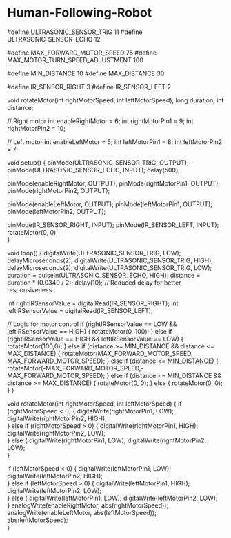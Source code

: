 # Human-Following-Robot
#define ULTRASONIC_SENSOR_TRIG 11
#define ULTRASONIC_SENSOR_ECHO 12

#define MAX_FORWARD_MOTOR_SPEED 75
#define MAX_MOTOR_TURN_SPEED_ADJUSTMENT 100

#define MIN_DISTANCE 10
#define MAX_DISTANCE 30

#define IR_SENSOR_RIGHT 3
#define IR_SENSOR_LEFT 2

void rotateMotor(int rightMotorSpeed, int leftMotorSpeed);
long duration; 
int distance; 

// Right motor
int enableRightMotor = 6;
int rightMotorPin1 = 9;
int rightMotorPin2 = 10;

// Left motor
int enableLeftMotor = 5;
int leftMotorPin1 = 8;
int leftMotorPin2 = 7;

void setup() {
  pinMode(ULTRASONIC_SENSOR_TRIG, OUTPUT); 
  pinMode(ULTRASONIC_SENSOR_ECHO, INPUT); 
  delay(500);

  pinMode(enableRightMotor, OUTPUT);
  pinMode(rightMotorPin1, OUTPUT);
  pinMode(rightMotorPin2, OUTPUT);
  
  pinMode(enableLeftMotor, OUTPUT);
  pinMode(leftMotorPin1, OUTPUT);
  pinMode(leftMotorPin2, OUTPUT);

  pinMode(IR_SENSOR_RIGHT, INPUT);
  pinMode(IR_SENSOR_LEFT, INPUT);
  rotateMotor(0, 0);   
}

void loop() {
  digitalWrite(ULTRASONIC_SENSOR_TRIG, LOW);
  delayMicroseconds(2); 
  digitalWrite(ULTRASONIC_SENSOR_TRIG, HIGH);
  delayMicroseconds(2); 
  digitalWrite(ULTRASONIC_SENSOR_TRIG, LOW); 
  duration = pulseIn(ULTRASONIC_SENSOR_ECHO, HIGH);
  distance = duration * (0.0340 / 2); 
  delay(10); // Reduced delay for better responsiveness

  int rightIRSensorValue = digitalRead(IR_SENSOR_RIGHT);
  int leftIRSensorValue = digitalRead(IR_SENSOR_LEFT);

  // Logic for motor control
  if (rightIRSensorValue == LOW && leftIRSensorValue == HIGH) {
      rotateMotor(0, 100); 
  }
  else if (rightIRSensorValue == HIGH && leftIRSensorValue == LOW) {
      rotateMotor(100,0); 
  }
  else if (distance >= MIN_DISTANCE && distance <= MAX_DISTANCE) {
    rotateMotor(MAX_FORWARD_MOTOR_SPEED, MAX_FORWARD_MOTOR_SPEED);
  }
  else if (distance <= MIN_DISTANCE) {
    rotateMotor(-MAX_FORWARD_MOTOR_SPEED,-MAX_FORWARD_MOTOR_SPEED);
  }
   else if (distance <= MIN_DISTANCE && distance >= MAX_DISTANCE) {
    rotateMotor(0, 0);
  }
  else {
    rotateMotor(0, 0);
  }
}

void rotateMotor(int rightMotorSpeed, int leftMotorSpeed)
{
    if (rightMotorSpeed < 0) {
    digitalWrite(rightMotorPin1, LOW);
    digitalWrite(rightMotorPin2, HIGH);    
  }
  else if (rightMotorSpeed > 0) {
    digitalWrite(rightMotorPin1, HIGH);
    digitalWrite(rightMotorPin2, LOW);      
  }
  else {
    digitalWrite(rightMotorPin1, LOW);
    digitalWrite(rightMotorPin2, LOW);      
  }

  if (leftMotorSpeed < 0) {
    digitalWrite(leftMotorPin1, LOW);
    digitalWrite(leftMotorPin2, HIGH);    
  }
  else if (leftMotorSpeed > 0) {
    digitalWrite(leftMotorPin1, HIGH);
    digitalWrite(leftMotorPin2, LOW);      
  }
  else {
    digitalWrite(leftMotorPin1, LOW);
    digitalWrite(leftMotorPin2, LOW);      
  }
  analogWrite(enableRightMotor, abs(rightMotorSpeed));
  analogWrite(enableLeftMotor, abs(leftMotorSpeed));    
 abs(leftMotorSpeed);    
}
